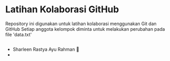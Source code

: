# Latihan Kolaborasi GitHub

Repository ini digunakan untuk latihan kolaborasi menggunakan Git dan GitHub
Setiap anggota kelompok diminta untuk melakukan perubahan pada file 'data.txt'

##
- Sharleen Rastya Ayu Rahman 🧶
- 
